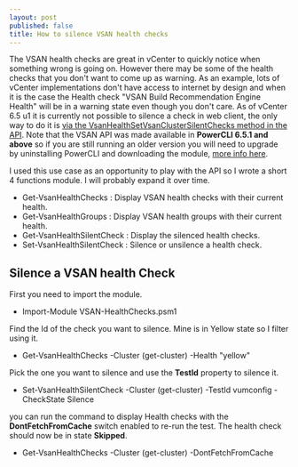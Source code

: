 ```yaml
---
layout: post
published: false
title: How to silence VSAN health checks
---
```

The VSAN health checks are great in vCenter to quickly notice when something wrong is going on. However there may be some of the health checks that you don't want to come up as warning. As an example,  lots of vCenter implementations don't have access to internet by design and when it is the case the Health check "VSAN Build Recommendation Engine Health" will be in a warning state even though you don't care. As of vCenter 6.5 u1 it is currently not possible to silence a check in web client, the only way to do it is [via the VsanHealthSetVsanClusterSilentChecks method in the API](https://code.vmware.com/apis/217/vsan#/doc/vim.cluster.VsanVcClusterHealthSystem.html#getVsanClusterSilentChecks). Note that the VSAN API was made available in **PowerCLI 6.5.1 and above** so if you are still running an older version you will need to upgrade by uninstalling PowerCLI and downloading the module, [more info here](http://www.vxav.fr/2018-03-03-Install-latest-PowerCLI-on-offline-systems/).

I used this use case as an opportunity to play with the API so I wrote a short 4 functions module. I will probably expand it over time.

- Get-VsanHealthChecks : Display VSAN health checks with their current health.
- Get-VsanHealthGroups : Display VSAN health groups with their current health.
- Get-VsanHealthSilentCheck : Display the silenced health checks.
- Set-VsanHealthSilentCheck : Silence or unsilence a health check.

## Silence a VSAN health Check

First you need to import the module.

- Import-Module VSAN-HealthChecks.psm1

Find the Id of the check you want to silence. Mine is in Yellow state so I filter using it.

- Get-VsanHealthChecks -Cluster (get-cluster) -Health "yellow"

Pick the one you want to silence and use the **TestId** property to silence it.

- Set-VsanHealthSilentCheck -Cluster (get-cluster) -TestId vumconfig -CheckState Silence

you can run the command to display Health checks with the **DontFetchFromCache** switch enabled to re-run the test. The health check should now be in state **Skipped**.

- Get-VsanHealthChecks -Cluster (get-cluster) -DontFetchFromCache

